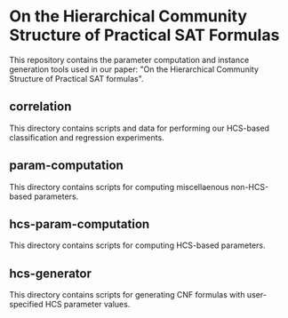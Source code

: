 # On the Hierarchical Community Structure of Practical SAT Formulas
This repository contains the parameter computation and instance generation tools used in our paper: "On the Hierarchical Community Structure of Practical SAT formulas".

## correlation
This directory contains scripts and data for performing our HCS-based classification and regression experiments.

## param-computation
This directory contains scripts for computing miscellaenous non-HCS-based parameters.

## hcs-param-computation
This directory contains scripts for computing HCS-based parameters.

## hcs-generator
This directory contains scripts for generating CNF formulas with user-specified HCS parameter values.
